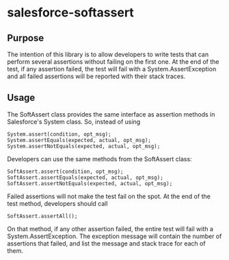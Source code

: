 # salesforce-softassert

## Purpose
The intention of this library is to allow developers to write tests that can
perform several assertions without failing on the first one. At the end of the
test, if any assertion failed, the test will fail with a System.AssertException
and all failed assertions will be reported with their stack traces.

## Usage
The SoftAssert class provides the same interface as assertion methods in
Salesforce's System class. So, instead of using

	System.assert(condition, opt_msg);
	System.assertEquals(expected, actual, opt_msg);
	System.assertNotEquals(expected, actual, opt_msg);

Developers can use the same methods from the SoftAssert class:

	SoftAssert.assert(condition, opt_msg);
	SoftAssert.assertEquals(expected, actual, opt_msg);
	SoftAssert.assertNotEquals(expected, actual, opt_msg);

Failed assertions will not make the test fail on the spot. At the end of the
test method, developers should call

	SoftAssert.assertAll();

On that method, if any other assertion failed, the entire test will fail with
a System.AssertException. The exception message will contain the number of
assertions that failed, and list the message and stack trace for each of them.